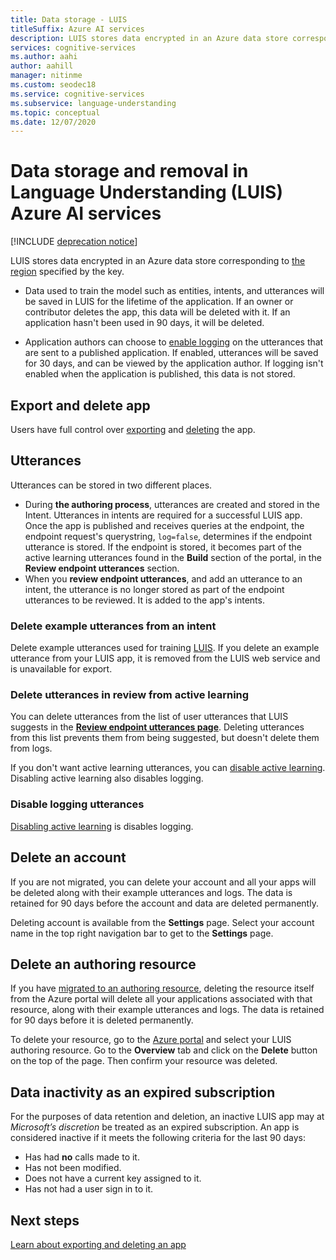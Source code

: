 ```yaml
---
title: Data storage - LUIS
titleSuffix: Azure AI services
description: LUIS stores data encrypted in an Azure data store corresponding to the region specified by the key. 
services: cognitive-services
ms.author: aahi
author: aahill
manager: nitinme
ms.custom: seodec18
ms.service: cognitive-services
ms.subservice: language-understanding
ms.topic: conceptual
ms.date: 12/07/2020
---
```


# Data storage and removal in Language Understanding (LUIS) Azure AI services

[!INCLUDE [deprecation notice](./includes/deprecation-notice.md)]


LUIS stores data encrypted in an Azure data store corresponding to [the region](luis-reference-regions.md) specified by the key. 

* Data used to train the model such as entities, intents, and utterances will be saved in LUIS for the lifetime of the application. If an owner or contributor deletes the app, this data will be deleted with it. If an application hasn't been used in 90 days, it will be deleted. 

* Application authors can choose to [enable logging](how-to/improve-application.md#log-user-queries-to-enable-active-learning) on the utterances that are sent to a published application. If enabled, utterances will be saved for 30 days, and can be viewed by the application author. If logging isn't enabled when the application is published, this data is not stored.

## Export and delete app
Users have full control over [exporting](how-to/sign-in.md#export-app) and [deleting](how-to/sign-in.md) the app. 

## Utterances

Utterances can be stored in two different places. 

* During **the authoring process**, utterances are created and stored in the Intent. Utterances in intents are required for a successful LUIS app. Once the app is published and receives queries at the endpoint, the endpoint request's querystring, `log=false`, determines if the endpoint utterance is stored. If the endpoint is stored, it becomes part of the active learning utterances found in the **Build** section of the portal, in the **Review endpoint utterances** section. 
* When you **review endpoint utterances**, and add an utterance to an intent, the utterance is no longer stored as part of the endpoint utterances to be reviewed. It is added to the app's intents. 

<a name="utterances-in-an-intent"></a>

### Delete example utterances from an intent

Delete example utterances used for training [LUIS](luis-reference-regions.md). If you delete an example utterance from your LUIS app, it is removed from the LUIS web service and is unavailable for export.

<a name="utterances-in-review"></a>

### Delete utterances in review from active learning

You can delete utterances from the list of user utterances that LUIS suggests in the **[Review endpoint utterances page](how-to/improve-application.md)**. Deleting utterances from this list prevents them from being suggested, but doesn't delete them from logs.

If you don't want active learning utterances, you can [disable active learning](how-to/improve-application.md). Disabling active learning also disables logging.

### Disable logging utterances
[Disabling active learning](how-to/improve-application.md) is disables logging.


<a name="accounts"></a>

## Delete an account
If you are not migrated, you can delete your account and all your apps will be deleted along with their example utterances and logs. The data is retained for 90 days before the account and data are deleted permanently.

Deleting account is available from the **Settings** page. Select your account name in the top right navigation bar to get to the **Settings** page.

## Delete an authoring resource
If you have [migrated to an authoring resource](./luis-migration-authoring.md), deleting the resource itself from the Azure portal will delete all your applications associated with that resource, along with their example utterances and logs. The data is retained for 90 days before it is deleted permanently.    

To delete your resource, go to the [Azure portal](https://portal.azure.com/#home) and select your LUIS authoring resource. Go to the **Overview** tab and click on the **Delete** button on the top of the page. Then confirm your resource was deleted. 

## Data inactivity as an expired subscription
For the purposes of data retention and deletion, an inactive LUIS app may at _Microsoft’s discretion_ be treated as an expired subscription. An app is considered inactive if it meets the following criteria for the last 90 days: 

* Has had **no** calls made to it.
* Has not been modified.
* Does not have a current key assigned to it.
* Has not had a user sign in to it.

## Next steps

[Learn about exporting and deleting an app](how-to/sign-in.md)
